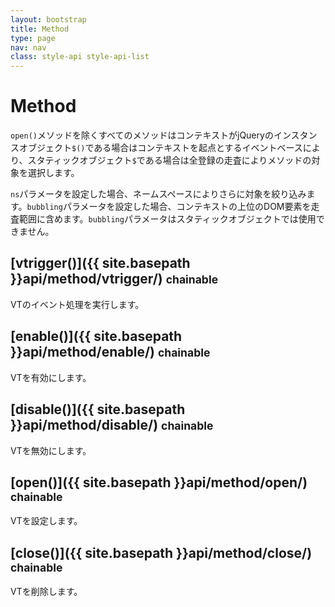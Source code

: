 ```yaml
---
layout: bootstrap
title: Method
type: page
nav: nav
class: style-api style-api-list
---
```


# Method
`open()`メソッドを除くすべてのメソッドはコンテキストがjQueryのインスタンスオブジェクト`$()`である場合はコンテキストを起点とするイベントベースにより、スタティックオブジェクト`$`である場合は全登録の走査によりメソッドの対象を選択します。

`ns`パラメータを設定した場合、ネームスペースによりさらに対象を絞り込みます。`bubbling`パラメータを設定した場合、コンテキストの上位のDOM要素を走査範囲に含めます。`bubbling`パラメータはスタティックオブジェクトでは使用できません。

## [vtrigger()]({{ site.basepath }}api/method/vtrigger/) <small><span class="label label-info">chainable</span></small>
VTのイベント処理を実行します。

## [enable()]({{ site.basepath }}api/method/enable/) <small><span class="label label-info">chainable</span></small>
VTを有効にします。

## [disable()]({{ site.basepath }}api/method/disable/) <small><span class="label label-info">chainable</span></small>
VTを無効にします。

## [open()]({{ site.basepath }}api/method/open/) <small><span class="label label-info">chainable</span></small>
VTを設定します。

## [close()]({{ site.basepath }}api/method/close/) <small><span class="label label-info">chainable</span></small>
VTを削除します。
